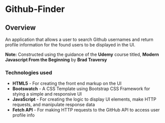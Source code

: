 # Github-Finder

## Overview
An application that allows a user to search Github usernames and return profile information for the found users to be displayed in the UI.

**Note:** Constructed using the guidance of the **Udemy** course titled, **Modern Javascript From the Beginning** by **Brad Traversy**

### Technologies used
* **HTML5** - For creating the front end markup on the UI
* **Bootswatch** - A CSS Template using Bootstrap CSS Framework for stying a simple and responsive UI
* **JavaScript** - For creating the logic to display UI elements, make HTTP requests, and manipulate response data
* **Fetch API** - For making HTTP requests to the GitHub API to access user profile info

